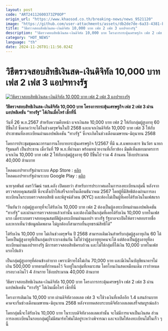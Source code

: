 ```yaml
---
layout: post
code: "ART24112600373ZP0OP"
origin_url: "https://www.khaosod.co.th/breaking-news/news_9521120"
image: "https://github.com/user-attachments/assets/db2de7de-6a33-4381-b295-9ad6b6d59bcb"
title: "วิธีตรวจสอบสิทธิเงินสด-เงินดิจิทัล 10,000 บาท เฟส 2 เฟส 3 แอปฯทางรัฐ"
description: "วิธีตรวจสอบสิทธิเงินสด-เงินดิจิทัล 10,000 บาท โครงการกระตุ้นเศรษฐกิจ เฟส 2 เฟส 3 ผ่านแอปพลิเคชัน \"ทางรัฐ\" ได้เงินเมื่อไหร่ เช็กที่นี่"
category: "HOT_NEWS"
language: "th"
date: 2024-11-26T01:11:56.024Z
---
```


# วิธีตรวจสอบสิทธิเงินสด-เงินดิจิทัล 10,000 บาท เฟส 2 เฟส 3 แอปฯทางรัฐ

[![วิธีตรวจสอบสิทธิเงินสด-เงินดิจิทัล 10,000 บาท เฟส 2 เฟส 3 แอปฯทางรัฐ](https://www.khaosod.co.th/wpapp/uploads/2024/11/How-to-check-rights.jpg "วิธีตรวจสอบสิทธิเงินสด-เงินดิจิทัล 10,000 บาท เฟส 2 เฟส 3 แอปฯทางรัฐ")](https://www.khaosod.co.th/wpapp/uploads/2024/11/How-to-check-rights.jpg)

**วิธีตรวจสอบสิทธิเงินสด-เงินดิจิทัล 10,000 บาท โครงการกระตุ้นเศรษฐกิจ เฟส 2 เฟส 3 ผ่านแอปพลิเคชัน “ทางรัฐ” ได้เงินเมื่อไหร่ เช็กที่นี่**

วันที่ 26 พ.ย.2567 สำหรับความคืบหน้า แจกเงินสด 10,000 บาท เฟส 2 ให้กับกลุ่มผู้สูงอายุ 60 ปีขึ้นไป ซึ่งคาดว่าจะได้ในช่วงตรุษจีนในปี 2568 และแจกเงินดิจิทัล 10,000 บาท เฟส 3 ให้กับประชาชนที่ลงทะเบียนผ่านแอปพลิเคชัน “ทางรัฐ” ซึ่งจะเกิดในช่วงเดือนเมษายน-มิถุนายน 2568

โดยการประชุมชุมคณะกรรมการนโยบายกระตุ้นเศรษฐกิจ 1/2567 ที่มี น.ส.แพทองธาร ชินวัตร นายกรัฐมนตรี เป็นประธาน เมื่อวันที่ 19 พ.ย.ที่ผ่านมา พร้อมหน่วยงานที่เกี่ยวข้อง มีมติเห็นชอบมาตรการแจกเงิน 10,000 บาท เฟส 2 ให้กับกลุ่มผู้สูงอายุ 60 ปีขึ้นไป รวม 4 ล้านคน ใช้งบประมาณ 40,000 ล้านบาท

โหลดแอปฯทางรัฐผ่านระบบ App Store : [คลิก](https://apps.apple.com/th/app/%E0%B8%97%E0%B8%B2%E0%B8%87%E0%B8%A3-%E0%B8%90/id1514331336)  
โหลดแอปฯทางรัฐผ่านระบบ Google Play : [คลิก](https://play.google.com/store/apps/details?id=th.or.dga.citizenportal&hl=th&gl=US&pli=1)

นายจุลพันธ์ อมรวิวัฒน์ รมช.คลัง เปิดเผยว่า สำหรับการประกาศผลในการลงทะเบียนกลุ่มนี้ หลังจากตรวจสอบคุณสมบัติ ซึ่งจะตั้งเป้าให้เสร็จภายในเดือนธันวาคม 2567 โดยผู้ที่มีสิทธิต้องผ่านการลงทะเบียนในระบบตรวจสอบสิทธิ และพิสูจน์ตัวตน (KYC) และต้องไม่เป็นผู้ที่เคยได้รับเงินในเฟสแรก

“ยืนยันว่า กลุ่มผู้สูงอายุที่จะได้รับเงิน 10,000 บาท เฟส 2 ต้องเป็นผู้ลงทะเบียนผ่านแอปพลิเคชัน “ทางรัฐ” และผ่านการตรวจสอบแล้วเท่านั้น และต้องไม่เป็นกลุ่มที่เคยได้รับเงิน 10,000 บาทในเฟสแรก เมื่อระบบตรวจสอบคุณสมบัติผู้ลงทะเบียนผ่านแอปฯ ทางรัฐ รัฐบาลจะเปิดให้ตรวจสอบรายชื่อ และหากเห็นว่าข้อมูลผิดพลาด ไม่ถูกต้องก็สามารถยื่นอุทธรณ์สิทธิได้”

ได้รับเงิน 10,000 บาท ไม่เกินช่วงตรุษจีน ปี 2568 สามารถเติมเงินสำหรับกลุ่มผู้สูงอายุเกิน 60 ได้ โดยเป็นผู้สูงอายุที่เป็นกลุ่มเปราะบางเช่นกัน ไม่ใช่ว่าผู้สูงอายุทุกคนจะได้ แต่ต้องเป็นผู้สูงอายุที่ลงทะเบียนผ่านแอปฯทางรัฐ มีการตรวจสอบสิทธิครบถ้วน และไม่ใช่กลุ่มที่ได้เงิน 10,000 บาทในเฟสแรกไปแล้ว

เป็นกลุ่มผู้สูงอายุที่ค่อนข้างลำบาก เพราะมีรายได้ไม่เกิน 70,000 บาท และมีเงินในบัญชีธนาคารไม่เกิน 500,000 บาทตามที่กำหนดไว้ จึงอยู่ในกลุ่มที่เหมาะสม โดยโอนเงินสดเหมือนเดิม เรากำหนดกรอบวงเงินไว้ 4 ล้านราย ใช้งบประมาณ 40,000 ล้านบาท

วิธีตรวจสอบสิทธิเงินสด-เงินดิจิทัล 10,000 บาท โครงการกระตุ้นเศรษฐกิจ เฟส 2 เฟส 3 ผ่านแอปพลิเคชัน “ทางรัฐ” ได้เงินเมื่อไหร่ เช็กที่นี่

โครงการเติมเงิน 10,000 บาท ผ่านดิจิทัลวอลเลต เฟส 3 จะใช้วงเงินที่เหลืออีก 1.4 แสนล้านบาท คาดจะเริ่มช่วงเดือนเมษายน-มิถุนายน 2568 หลังจากทดสอบระบบดิจิทัลวอลเลตเสร็จสมบูรณ์แล้ว

โดยกลุ่มนี้จะได้รับเงิน 10,000 บาท ในระบบดิจิทัลวอลเลตเท่านั้น จะไม่มีการแจกเป็นเงินสด ส่วนการลงทะเบียนในรอบกลุ่มผู้ไม่มีสมาร์ทโฟนได้อยู่ระหว่างพิจารณา และจะเปิดให้ลงทะเบียนได้ในเร็ว ๆ นี้